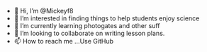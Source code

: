 - 👋 Hi, I’m @Mickeyf8
- 👀 I’m interested in finding things to help students enjoy science
- 🌱 I’m currently learning photogates and other suff
- 💞️ I’m looking to collaborate on writing lesson plans. 
- 📫 How to reach me ...Use GitHub

<!---
Mickeyf8/Mickeyf8 is a ✨ special ✨ repository because its `README.md` (this file) appears on your GitHub profile.
You can click the Preview link to take a look at your changes.
--->
